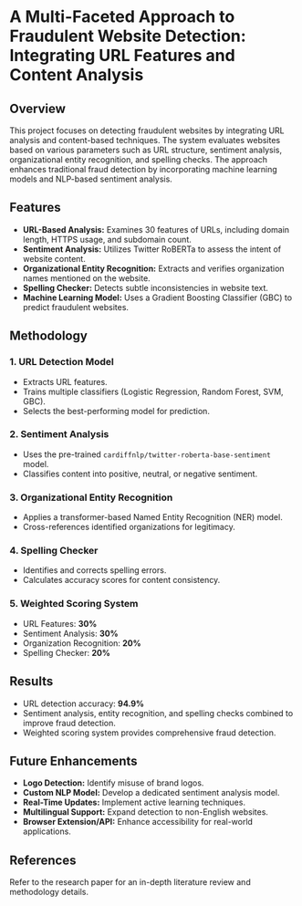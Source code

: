 # A Multi-Faceted Approach to Fraudulent Website Detection: Integrating URL Features and Content Analysis


## Overview
This project focuses on detecting fraudulent websites by integrating URL analysis and content-based techniques. The system evaluates websites based on various parameters such as URL structure, sentiment analysis, organizational entity recognition, and spelling checks. The approach enhances traditional fraud detection by incorporating machine learning models and NLP-based sentiment analysis.

## Features
- **URL-Based Analysis:** Examines 30 features of URLs, including domain length, HTTPS usage, and subdomain count.
- **Sentiment Analysis:** Utilizes Twitter RoBERTa to assess the intent of website content.
- **Organizational Entity Recognition:** Extracts and verifies organization names mentioned on the website.
- **Spelling Checker:** Detects subtle inconsistencies in website text.
- **Machine Learning Model:** Uses a Gradient Boosting Classifier (GBC) to predict fraudulent websites.

## Methodology
### 1. URL Detection Model
- Extracts URL features.
- Trains multiple classifiers (Logistic Regression, Random Forest, SVM, GBC).
- Selects the best-performing model for prediction.

### 2. Sentiment Analysis
- Uses the pre-trained `cardiffnlp/twitter-roberta-base-sentiment` model.
- Classifies content into positive, neutral, or negative sentiment.

### 3. Organizational Entity Recognition
- Applies a transformer-based Named Entity Recognition (NER) model.
- Cross-references identified organizations for legitimacy.

### 4. Spelling Checker
- Identifies and corrects spelling errors.
- Calculates accuracy scores for content consistency.

### 5. Weighted Scoring System
- URL Features: **30%**
- Sentiment Analysis: **30%**
- Organization Recognition: **20%**
- Spelling Checker: **20%**

## Results
- URL detection accuracy: **94.9%**
- Sentiment analysis, entity recognition, and spelling checks combined to improve fraud detection.
- Weighted scoring system provides comprehensive fraud detection.

## Future Enhancements
- **Logo Detection:** Identify misuse of brand logos.
- **Custom NLP Model:** Develop a dedicated sentiment analysis model.
- **Real-Time Updates:** Implement active learning techniques.
- **Multilingual Support:** Expand detection to non-English websites.
- **Browser Extension/API:** Enhance accessibility for real-world applications.

## References
Refer to the research paper for an in-depth literature review and methodology details.
